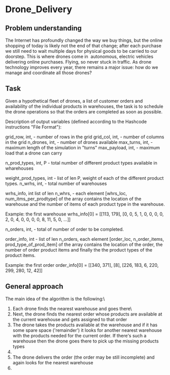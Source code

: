 # Drone_Delivery

## Problem understanding
The Internet has profoundly changed the way we buy things, but the online shopping of today is likely not the end of that change; after each purchase we still need to wait multiple days for physical goods to be carried to our doorstep. This is where drones come in ­ autonomous, electric vehicles delivering online purchases. Flying, so never stuck in traffic. As drone technology improves every year, there remains a major issue: how do we manage and coordinate all those drones?

## Task
Given a hypothetical fleet of drones, a list of customer orders and availability of the individual products in warehouses, the task is to schedule the drone operations so that the orders are completed as soon as possible.

Description of output variables (defined according to the Hashcode instructions "File Format"):

grid_row, int, - number of rows in the grid
grid_col, int, - number of columns in the grid
n_drones, int, - number of drones available
max_turns, int, - maximum length of the simulation in "turns"
max_payload, int, - maximum load that a drone can carry

n_prod_types, int, P - total number of different product types available in wharehouses

weight_prod_types, int - list of len P, weight of each of the different product types.
n_wrhs, int, - total number of warehouses

wrhs_info, int list of len n_whrs, - each element [whrs_loc, num_itms_per_prodtype] of the array contains the location of the warehouse and the number of items of each product type in the warehouse.

Example: the first warehouse wrhs_info[0] = [[113, 179], [0, 0, 5, 1, 0, 0, 0, 0, 2, 0, 4, 0, 0, 0, 0, 8, 11, 5, 0, ...]]

n_orders, int, - total of number of order to be completed.

order_info, int - list of len n_orders, each element [order_loc, n_order_items, prod_type_of_prod_item] of the array contains the location of the order, the number of order product items and finally the the product types of the product items.

Example: the first order order_info[0] = [[340, 371], [8], [226, 183, 6, 220, 299, 280, 12, 42]]

## General approach
The main idea of the algorithm is the following:\ 
<ol>
  <li>Each drone finds the nearest warehouse and goes there\</li>
  <li>Next, the drone finds the nearest order whose products are available at the current warehouse and gets assigned to that order</li> 
  <li>The drone takes the products available at the warehouse and if it has some spare space ('remainder') it looks for another nearest warehouse with the products needed for the current order. If there's such a warehouse then the drone goes there to pick up the missing products types <li>
  <li>The drone delivers the order (the order may be still incomplete) and again looks for the nearest warehouse<li>
